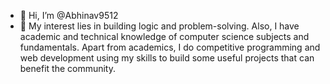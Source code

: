 - 👋 Hi, I’m @Abhinav9512
- 👀 My interest lies in building logic and problem-solving. Also, I have academic and technical knowledge of computer science subjects and fundamentals. 
     Apart from academics, I do competitive programming and web development using my skills to build some useful projects that can benefit the community. 


<!---
Abhinav9512/Abhinav9512 is a ✨ special ✨ repository because its `README.md` (this file) appears on your GitHub profile.
You can click the Preview link to take a look at your changes.
--->
